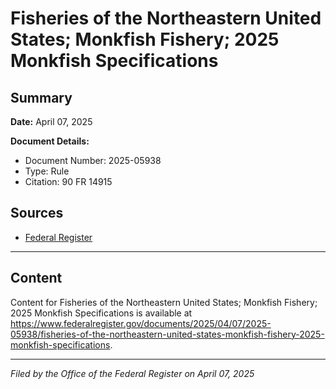 # Fisheries of the Northeastern United States; Monkfish Fishery; 2025 Monkfish Specifications

## Summary

**Date:** April 07, 2025

**Document Details:**
- Document Number: 2025-05938
- Type: Rule
- Citation: 90 FR 14915

## Sources
- [Federal Register](https://www.federalregister.gov/documents/2025/04/07/2025-05938/fisheries-of-the-northeastern-united-states-monkfish-fishery-2025-monkfish-specifications)

---

## Content

Content for Fisheries of the Northeastern United States; Monkfish Fishery; 2025 Monkfish Specifications is available at https://www.federalregister.gov/documents/2025/04/07/2025-05938/fisheries-of-the-northeastern-united-states-monkfish-fishery-2025-monkfish-specifications.

---

*Filed by the Office of the Federal Register on April 07, 2025*
